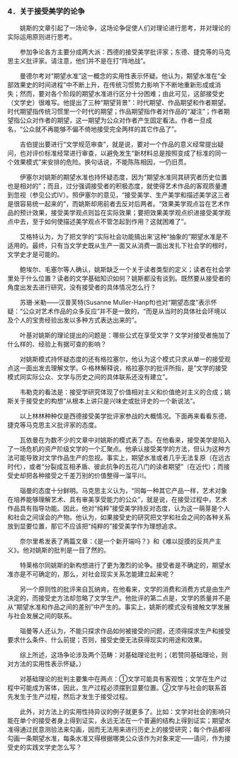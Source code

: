 ### 4．关于接受美学的论争

&emsp;&emsp;姚斯的文章引起了一场论争，这场论争促使人们对理论进行思考，并对理论的实际运用原则进行思考。

&emsp;&emsp;参加争论各方主要分成两大派：西德的接受美学批评家；东德、捷克等的马克思主义批评家。请注意，他们并不是在打“阵地战”。

&emsp;&emsp;曼德尔考对“期望水准”这一概念的实用性表示怀疑。他认为，期望水准在“全部效果史的时间进程”中不断上升，在传统习惯势力影响下不断地重新形成或消失；然而，要对各个阶段的期望水准进行区分十分困难；由此可见，这部接受史（文学史）很难写。他提出了三种“期望背景”：时代期望、作品期望和作者期望。时代期望指传统习惯里一个时代的期望；作品期望指作者对作品的“凝注”；作者期望指公众对作者的期望，这一期望为公众对作者产生固定看法。作者一旦成名，“公众就不再能够不偏不倚地接受完全两样的其它作品了”。

&emsp;&emsp;吉伯提出要进行“文学规范审查”，就是说，要对一个作品的意义经常提出疑问，也对评价标准经常进行审查，以避免发生“新材料总是按照变成了标准的同一个效果模式”来安排的危险。换句话说，不能陈陈相因，一仍旧贯。

&emsp;&emsp;伊塞尔对姚斯的期望水准也持怀疑态度，因为“期望水准同其研究者历史位置也是相对的”；而且，过分强调接受者的积极态度，就使得艺术作品的客观质量遭到忽视（参见公式IV）。照伊塞尔的意见，“接受美学、生产美学和描述美学这三者是很容易统一起来的”，而姚斯却用前者去反对后两者。“效果美学观点旨在艺术作品的预计效果，接受美学观点则旨在实际效果；要把效果美学观点织进接受美学观点中去，至于如何使描述美学观点不管怎起到作用？这就困难了”。

&emsp;&emsp;艾格特认为，为了把文学的“实际社会功能搞出来’这种“抽象的”期望水准是不适用的。最终，只有当文学史既从生产一面又从消费一面出发扎下社会学的根时，文学史才是可能的。

&emsp;&emsp;鲍埃尔、毛塞尔等人确认，姚斯缺乏一个关于读者类型的定义；读者在社会学里处于什么位置？读者的文学基础知识如何？姚斯都没有谈到。既然要从接受者的角度出发去进行研究，没有接受者的具体情况怎么行？

&emsp;&emsp;苏珊·米勒——汉普芙特\(Susanne Muller-Hanpft\)也对“期望态度”表示怀疑：“公众对艺术作品的众多反应”并不是一致的，“而是从当时的具体社会环境以及个人的宝贵经验出发以多种方式表达出来的”。

&emsp;&emsp;叶基对姚斯的理论提出的问题是：哪些公式在享受文学？文学对接受者施加了什么样的、经验上有据可查的影响？

&emsp;&emsp;对姚斯模式持怀疑态度的还有格拉塞尔，他认为这个模式只求从单一的接受观点这一面出发去理解文学。G·格林解释说，格拉塞尔的批评所指，是“文学的接受模式同实际公众、文学与历史之间的具体联系还没有建立”。

&emsp;&emsp;韦勒克的看法是：接受学研究体现了价值相对主义和价值绝对主义的合成；姚斯关于接受史的构想“从根本上讲只是兴味史或批评史的一个新说法”。

&emsp;&emsp;以上林林种种仅是西德接受美学批评家参战的大概情况。下面再来看看东德、捷克等马克思主义批评家的态度。

&emsp;&emsp;瓦依曼在为数不少的文章中对姚斯的模式表了态。在他看来，接受美学是陷入了一场危机的资产阶级文学的一个汇聚点。他承认接受美学的方法，但认为这种方法可能导致对文学作品生产的忽视。事实上，期望水准或者几乎无法复原（在远古时代），或者“分裂成互相矛盾、彼此抗争的五花八门的读者期望”（在近代）；而接受史却把各种接受之千差万别的价值整得一溜平川。

&emsp;&emsp;瑙曼的态度十分鲜明。马克思主义认为，“同每一种其它产品一样，艺术对象在培养能够理解艺术、具有审美享受能力的公众”，就是说，在接受过程中，艺术作品具有指导功能。因此，他对“纯粹”接受美学持反对态度，认为这一萌芽是个人和社会之间误会的产物。他认为，如果接受史的研究把文学和社会之间的各种关系放到显要位置，那它不应该把“纯粹的”接受美学作为理想追求。

&emsp;&emsp;奈尔里希发表了两篇文章：《是一个新开端吗？》和《难以捉摸的反共产主义》。他对姚斯的批判是一目了然的。

&emsp;&emsp;特莱格尔同姚斯的新构想进行了更为激烈的论争。接受者是不确定的，期望水准亦是不可确定的，那么，对社会现实关系怎能建立起来呢？

&emsp;&emsp;另一个原则性的批评来自瓦纳肯。在他看来，文学的消费和消费方式是由生产决定的，而接受史方法却忽略了文学生产。他批评的第二点是，文学的质量并不是从“期望水准和作品之间的差别”中产生的。事实上，姚斯的模式没有接触文学发展与社会发展之间的联系。

&emsp;&emsp;瑙曼等人还认为，不能只探求作品如何被接受的问题，还须得探求生产和接受要求什么条件、什么前提；否则，接受史便无法获得现实的用途和效果。

&emsp;&emsp;综上所述，这场争论涉及两个范畴：对基础理论批判；（若赞同基础理论，则对方法的实用性表示怀疑。）

&emsp;&emsp;对基础理论的批判主要集中在两点：①文学可能具有客观性；文学在生产过程中可能成为客体，因此，生产过程必须摆到显要位置。②文学与社会的联系首先发生于生产过程，然后才发生于接受过程。

&emsp;&emsp;此外，对方法上的实用性持异议的例子就更多了。比如：文学对社会的影响只能在单个的接受者身上得到证实，永远无法在一个普遍的结构上得到证实；期望水准得通过民意测验法来勾画，因而无法用来进行历史上的接受研究；每个作品都得勾画一条期望水准，每条水准又得根据哪类公众该作为对象来定——请问，作为接受史的实践文学史怎么写？